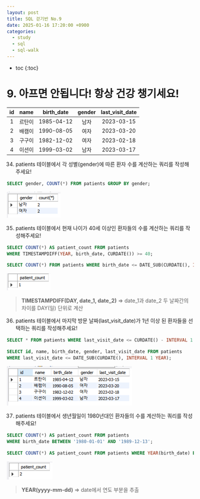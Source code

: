 ```yaml
---
layout: post
title: SQL 걷기반 No.9
date: 2025-01-16 17:20:00 +0900
categories: 
  - study
  - sql
  - sql-walk
---
```


* toc
{:toc}

# 9. 아프면 안됩니다! 항상 건강 챙기세요!

| id | name | birth_date | gender | last_visit_date |
|:--:|:----:|:----------:|:------:|:---------------:|
| 1  | 르탄이 | 1985-04-12 | 남자  | 2023-03-15 |
| 2  | 배캠이 | 1990-08-05 | 여자  | 2023-03-20 |
| 3  | 구구이 | 1982-12-02 | 여자  | 2023-02-18 |
| 4  | 이션이 | 1999-03-02 | 남자  | 2023-03-17 |

34. patients 테이블에서 각 성별(gender)에 따른 환자 수를 계산하는 쿼리를 작성해주세요!
```sql
SELECT gender, COUNT(*) FROM patients GROUP BY gender;
```
![walk9-34](/assets/img/blog/sql-walk/walk9-34.png)

35. patients 테이블에서 현재 나이가 40세 이상인 환자들의 수를 계산하는 쿼리를 작성해주세요!
```sql
SELECT COUNT(*) AS patient_count FROM patients  
WHERE TIMESTAMPDIFF(YEAR, birth_date, CURDATE()) >= 40;
```
```sql
SELECT COUNT(*) FROM patients WHERE birth_date <= DATE_SUB(CURDATE(), INTERVAL 40 YEAR);
```
![walk9-35](/assets/img/blog/sql-walk/walk9-35.png)
> **TIMESTAMPDIFF(DAY, date_1, date_2)** => date_1과 date_2 두 날짜간의 차이를 DAY(일) 단위로 계산

36. patients 테이블에서 마지막 방문 날짜(last_visit_date)가 1년 이상 된 환자들을 선택하는 쿼리를 작성해주세요!
```sql
SELECT * FROM patients WHERE last_visit_date <= CURDATE() - INTERVAL 1 YEAR;
```
```sql
SELECT id, name, birth_date, gender, last_visit_date FROM patients
WHERE last_visit_date <= DATE_SUB(CURDATE(), INTERVAL 1 YEAR);
```
![walk9-36](/assets/img/blog/sql-walk/walk9-36.png)

37. patients 테이블에서 생년월일이 1980년대인 환자들의 수를 계산하는 쿼리를 작성해주세요!
```sql
SELECT COUNT(*) AS patient_count FROM patients 
WHERE birth_date BETWEEN '1980-01-01' AND '1989-12-13';
```
```sql
SELECT COUNT(*) AS patient_count FROM patients WHERE YEAR(birth_date) BETWEEN 1980 AND 1989;
```
![walk9-37](/assets/img/blog/sql-walk/walk9-37.png)
> **YEAR(yyyy-mm-dd)** => date에서 연도 부분을 추출
